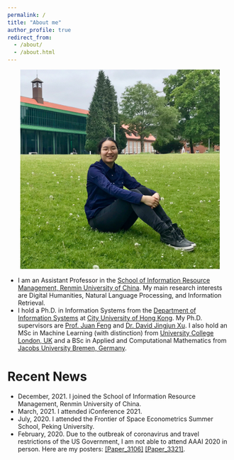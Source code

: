 ```yaml
---
permalink: /
title: "About me"
author_profile: true
redirect_from: 
  - /about/
  - /about.html
---
```

<p align="center">
  <img src="https://github.com/KunkunYang/KunkunYang.github.io/blob/master/files/zekunyang.jpg?raw=true" alt="Photo" style="width: 450px;"/> 
</p>

* I am an Assistant Professor in the [School of Information Resource Management, Renmin University of China](https://irm.ruc.edu.cn/). My main research interests are Digital Humanities, Natural Language Processing, and Information Retrieval.
* I hold a Ph.D. in Information Systems from the [Department of Information Systems](https://www.cb.cityu.edu.hk/is/) at [City University of Hong Kong](https://www.cityu.edu.hk/). My Ph.D. supervisors are [Prof. Juan Feng](http://www.sem.tsinghua.edu.cn/en/fengjuan) and [Dr. David Jingjun Xu](https://www.cb.cityu.edu.hk/staff/davidxu/). I also hold an MSc in Machine Learning (with distinction) from [University College London, UK](https://www.ucl.ac.uk/) and a BSc in Applied and Computational Mathematics from [Jacobs University Bremen, Germany](https://www.jacobs-university.de/).


# Recent News
* December, 2021. I joined the School of Information Resource Management, Renmin University of China.
* March, 2021. I attended iConference 2021.
* July, 2020. I attended the Frontier of Space Econometrics Summer School, Peking University.
* February, 2020. Due to the outbreak of coronavirus and travel restrictions of the US Government, I am not able to attend AAAI 2020 in person. Here are my posters: [[Paper_3106]](http://zekunyang.com/files/aaai_paper_3106_poster_ZYang.pdf) [[Paper_3321]](http://zekunyang.com/files/aaai_paper_3321_poster_ZYang.pdf).
